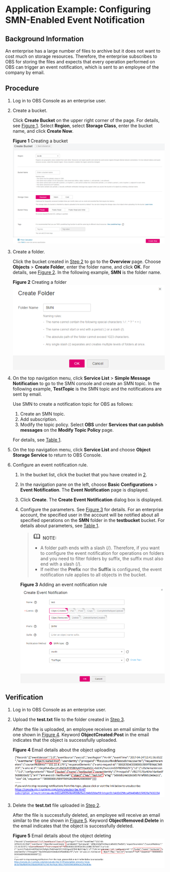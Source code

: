 # Application Example: Configuring SMN-Enabled Event Notification<a name="obs_03_0333"></a>

## Background Information<a name="section65368539"></a>

An enterprise has a large number of files to archive but it does not want to cost much on storage resources. Therefore, the enterprise subscribes to OBS for storing the files and expects that every operation performed on OBS can trigger an event notification, which is sent to an employee of the company by email.

## Procedure<a name="section19136019185540"></a>

1.  Log in to OBS Console as an enterprise user.
2.  <a name="li29947515"></a>Create a bucket.

    Click  **Create Bucket**  on the upper right corner of the page. For details, see  [Figure 1](#fig164117487446). Select  **Region**, select  **Storage Class**, enter the bucket name, and click  **Create Now**.

    **Figure  1**  Creating a bucket<a name="fig164117487446"></a>  
    ![](figures/creating-a-bucket.png "creating-a-bucket")

3.  <a name="li44157757145057"></a>Create a folder.

    Click the bucket created in  [Step 2](#li29947515)  to go to the  **Overview**  page. Choose  **Objects**  \>  **Create Folder**, enter the folder name, and click  **OK**. For details, see  [Figure 2](#fig28070790193136). In the following example,  **SMN**  is the folder name.

    **Figure  2**  Creating a folder<a name="fig28070790193136"></a>  
    ![](figures/creating-a-folder.png "creating-a-folder")

4.  On the top navigation menu, click  **Service List**  \>  **Simple Message Notification**  to go to the SMN console and create an SMN topic. In the following example,  **TestTopic**  is the SMN topic and the notifications are sent by email.

    Use SMN to create a notification topic for OBS as follows:

    1.  Create an SMN topic.
    2.  Add subscription.
    3.  Modify the topic policy. Select  **OBS**  under  **Services that can publish messages**  on the  **Modify Topic Policy**  page.

    For details, see  [Table 1](configuring-smn-enabled-event-notification.md#aobs_console_0039_mmccppss_table01).

5.  On the top navigation menu, click  **Service List**  and choose  **Object Storage Service**  to return to OBS Console.
6.  Configure an event notification rule.
    1.  In the bucket list, click the bucket that you have created in  [2](#li29947515).
    2.  In the navigation pane on the left, choose  **Basic Configurations**  \>  **Event Notification**. The  **Event Notification**  page is displayed.
    3.  Click  **Create**. The  **Create Event Notification**  dialog box is displayed.
    4.  Configure the parameters. See  [Figure 3](#fig377201314360)  for details. For an enterprise account, the specified user in the account will be notified about all specified operations on the  **SMN**  folder in the  **testbucket**  bucket. For details about parameters, see  [Table 1](configuring-smn-enabled-event-notification.md#aobs_console_0039_mmccppss_table01).

        >![](public_sys-resources/icon-note.gif) **NOTE:** 
        >-   A folder path ends with a slash \(/\). Therefore, if you want to configure the event notification for operations on folders and you need to filter folders by suffix, the suffix must also end with a slash \(/\).
        >-   If neither the  **Prefix**  nor the  **Suffix**  is configured, the event notification rule applies to all objects in the bucket.

        **Figure  3**  Adding an event notification rule<a name="fig377201314360"></a>  
        ![](figures/adding-an-event-notification-rule.png "adding-an-event-notification-rule")



## Verification<a name="section3070136715325"></a>

1.  Log in to OBS Console as an enterprise user.
2.  <a name="li38214839153354"></a>Upload the  **test.txt**  file to the folder created in  [Step 3](#li44157757145057).

    After the file is uploaded, an employee receives an email similar to the one shown in  [Figure 4](#fig1183879515218). Keyword  **ObjectCreated:Post**  in the email indicates that the object is successfully uploaded.

    **Figure  4**  Email details about the object uploading<a name="fig1183879515218"></a>  
    ![](figures/email-details-about-the-object-uploading.png "email-details-about-the-object-uploading")

3.  Delete the  **test.txt**  file uploaded in  [Step 2](#li38214839153354).

    After the file is successfully deleted, an employee will receive an email similar to the one shown in  [Figure 5](#fig36929030152112). Keyword  **ObjectRemoved:Delete**  in the email indicates that the object is successfully deleted.

    **Figure  5**  Email details about the object deleting<a name="fig36929030152112"></a>  
    ![](figures/email-details-about-the-object-deleting.png "email-details-about-the-object-deleting")



